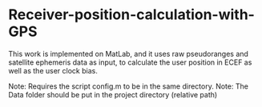 # Receiver-position-calculation-with-GPS
This work is implemented on MatLab, and it uses raw pseudoranges and satellite ephemeris data as input, to calculate the user position in ECEF as well as the user clock bias. 


Note: Requires the script config.m to be in the same directory.
Note: The Data folder should be put in the project directory (relative path)
